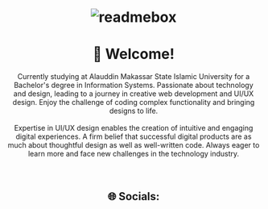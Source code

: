 <h1 align="center">

![readmebox](https://github.com/AsrulHidayat/AsrulHidayat/assets/136725199/e01fff48-6a4b-40e8-a048-dd3d8b448917)

</h1>

<h1 align="center">👋 Welcome!</h1>
<center>Currently studying at Alauddin Makassar State Islamic University for a Bachelor's degree in Information Systems. Passionate about technology and design, leading to a journey in creative web development and UI/UX design. Enjoy the challenge of coding complex functionality and bringing designs to life.
<br><br>
Expertise in UI/UX design enables the creation of intuitive and engaging digital experiences. A firm belief that successful digital products are as much about thoughtful design as well as well-written code. Always eager to learn more and face new challenges in the technology industry.</center>
<br><br>
<h2 align="center">🌐 Socials:</h2>
<h1 align="center">

